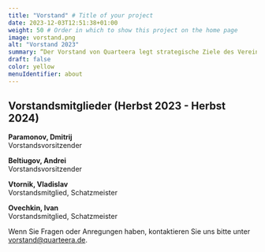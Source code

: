 ```yaml
---
title: "Vorstand" # Title of your project
date: 2023-12-03T12:51:38+01:00
weight: 50 # Order in which to show this project on the home page
image: vorstand.png
alt: "Vorstand 2023"
summary: “Der Vorstand von Quarteera legt strategische Ziele des Vereines fest, entscheidet über die Prioritäten sowie über die Personalfragen.”
draft: false
color: yellow
menuIdentifier: about
---
```

## Vorstandsmitglieder (Herbst 2023 - Herbst 2024)

**Paramonov, Dmitrij**\
Vorstandsvorsitzender

**Beltiugov, Andrei**\
Vorstandsvorsitzender

**Vtornik, Vladislav**\
Vorstandsmitglied, Schatzmeister

**Ovechkin, Ivan**\
Vorstandsmitglied, Schatzmeister

Wenn Sie Fragen oder Anregungen haben, kontaktieren Sie uns bitte unter [vorstand@quarteera.de](mailto:vorstand@quarteera.de). 

